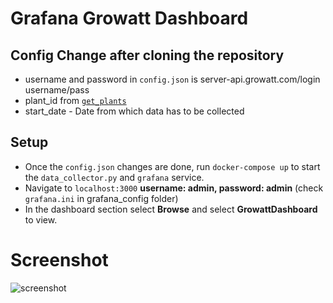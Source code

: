 # Grafana Growatt Dashboard

## Config Change after cloning the repository

- username and password in `config.json` is server-api.growatt.com/login username/pass
- plant_id from [`get_plants`](https://github.com/neelabalan/growatt_dashboard/blob/b3fc477412518facce65164e8bd38b5d9734289d/data_collector.py#LL58C9-L58C19)
- start_date - Date from which data has to be collected

## Setup

- Once the `config.json` changes are done, run `docker-compose up` to start the `data_collector.py` and `grafana` service.
- Navigate to `localhost:3000` **username: admin, password: admin** (check `grafana.ini` in grafana_config folder)
- In the dashboard section select **Browse** and select **GrowattDashboard** to view.


# Screenshot


![screenshot](https://github.com/neelabalan/growatt_dashboard/blob/main/img/dashboard_screenshot.png)
